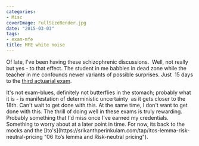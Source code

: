 ```yaml
---
categories:
- Misc
coverImage: FullSizeRender.jpg
date: "2015-03-03"
tags:
- exam-mfe
title: MFE white noise
---
```


Of late, I've been having these schizophrenic discussions.  Well, not really but yes - to that effect. The student in me babbles in dead zone while the teacher in me confounds newer variants of possible surprises. Just  15 days to the [third actuarial exam](http://www.beanactuary.org/exams/preliminary/?fa=preliminary-computer-based-exams).

<!--more-->It's not exam-blues, definitely not butterflies in the stomach; probably what it is - is manifestation of deterministic uncertainty  as it gets closer to the 18th. Can't wait to get done with this. At the same time, I don't want to get done with this. The thrill of doing well in these exams is truly rewarding. Probably something that I'd miss once I've earned my credentials. Something to worry about at a later point in time. For now, its back to the mocks and the [Ito's](https://srikanthperinkulam.com/tap/itos-lemma-risk-neutral-pricing "06 Ito’s lemma and Risk-neutral pricing").
